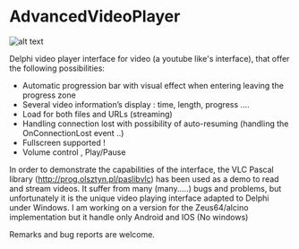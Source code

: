# AdvancedVideoPlayer

![alt text](http://url/to/img.png)

Delphi video player interface for video (a youtube like's interface), that offer the following possibilities:

- Automatic progression bar with visual effect when entering leaving the progress zone
- Several video information’s display : time, length, progress ....
- Load for both files and URLs (streaming)
- Handling connection lost with possibility of auto-resuming (handling the OnConnectionLost event ..) 
- Fullscreen supported !
- Volume control , Play/Pause

In order to demonstrate the capabilities of the interface, the VLC Pascal library (http://prog.olsztyn.pl/paslibvlc) has been used as a demo to read and stream videos. It suffer from many (many.....) bugs and problems, but unfortunately it is the unique video playing interface adapted to Delphi under Windows. I am working on a version for the Zeus64/alcino implementation but it handle only Android and IOS (No windows)

Remarks and bug reports are welcome.
